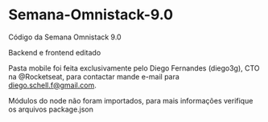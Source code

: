 # Semana-Omnistack-9.0
Código da Semana Omnistack 9.0

Backend e frontend editado

Pasta mobile foi feita exclusivamente pelo Diego Fernandes (diego3g), CTO na @Rocketseat, para contactar mande e-mail para diego.schell.f@gmail.com.

Módulos do node não foram importados, para mais informações verifique os arquivos package.json
